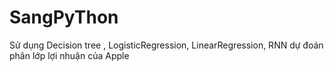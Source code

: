 # SangPyThon
Sử dụng Decision tree , LogisticRegression, LinearRegression, RNN dự đoán phân lớp lợi nhuận của Apple 
